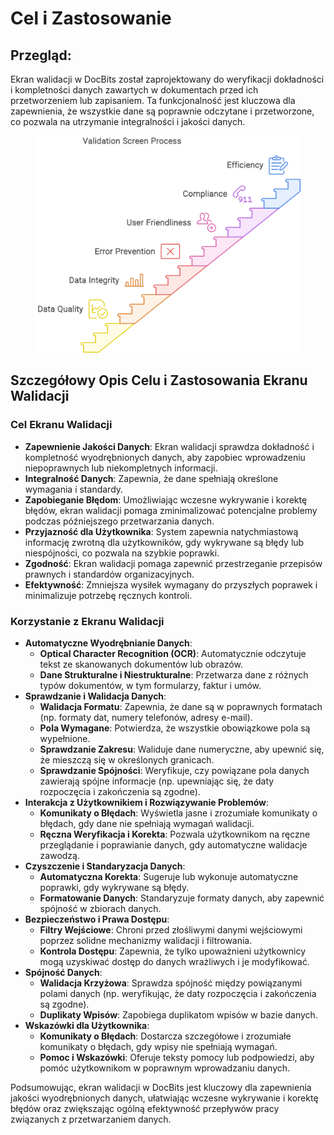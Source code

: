 # Cel i Zastosowanie

## Przegląd:

Ekran walidacji w DocBits został zaprojektowany do weryfikacji dokładności i kompletności danych zawartych w dokumentach przed ich przetworzeniem lub zapisaniem. Ta funkcjonalność jest kluczowa dla zapewnienia, że wszystkie dane są poprawnie odczytane i przetworzone, co pozwala na utrzymanie integralności i jakości danych.

<figure><img src="../.gitbook/assets/purpose-and-use1.svg" alt=""><figcaption></figcaption></figure>

## Szczegółowy Opis Celu i Zastosowania Ekranu Walidacji

### Cel Ekranu Walidacji

* **Zapewnienie Jakości Danych**: Ekran walidacji sprawdza dokładność i kompletność wyodrębnionych danych, aby zapobiec wprowadzeniu niepoprawnych lub niekompletnych informacji.
* **Integralność Danych**: Zapewnia, że dane spełniają określone wymagania i standardy.
* **Zapobieganie Błędom**: Umożliwiając wczesne wykrywanie i korektę błędów, ekran walidacji pomaga zminimalizować potencjalne problemy podczas późniejszego przetwarzania danych.
* **Przyjazność dla Użytkownika**: System zapewnia natychmiastową informację zwrotną dla użytkowników, gdy wykrywane są błędy lub niespójności, co pozwala na szybkie poprawki.
* **Zgodność**: Ekran walidacji pomaga zapewnić przestrzeganie przepisów prawnych i standardów organizacyjnych.
* **Efektywność**: Zmniejsza wysiłek wymagany do przyszłych poprawek i minimalizuje potrzebę ręcznych kontroli.

### Korzystanie z Ekranu Walidacji

* **Automatyczne Wyodrębnianie Danych**:
  * **Optical Character Recognition (OCR)**: Automatycznie odczytuje tekst ze skanowanych dokumentów lub obrazów.
  * **Dane Strukturalne i Niestrukturalne**: Przetwarza dane z różnych typów dokumentów, w tym formularzy, faktur i umów.
* **Sprawdzanie i Walidacja Danych**:
  * **Walidacja Formatu**: Zapewnia, że dane są w poprawnych formatach (np. formaty dat, numery telefonów, adresy e-mail).
  * **Pola Wymagane**: Potwierdza, że wszystkie obowiązkowe pola są wypełnione.
  * **Sprawdzanie Zakresu**: Waliduje dane numeryczne, aby upewnić się, że mieszczą się w określonych granicach.
  * **Sprawdzanie Spójności**: Weryfikuje, czy powiązane pola danych zawierają spójne informacje (np. upewniając się, że daty rozpoczęcia i zakończenia są zgodne).
* **Interakcja z Użytkownikiem i Rozwiązywanie Problemów**:
  * **Komunikaty o Błędach**: Wyświetla jasne i zrozumiałe komunikaty o błędach, gdy dane nie spełniają wymagań walidacji.
  * **Ręczna Weryfikacja i Korekta**: Pozwala użytkownikom na ręczne przeglądanie i poprawianie danych, gdy automatyczne walidacje zawodzą.
* **Czyszczenie i Standaryzacja Danych**:
  * **Automatyczna Korekta**: Sugeruje lub wykonuje automatyczne poprawki, gdy wykrywane są błędy.
  * **Formatowanie Danych**: Standaryzuje formaty danych, aby zapewnić spójność w zbiorach danych.
* **Bezpieczeństwo i Prawa Dostępu**:
  * **Filtry Wejściowe**: Chroni przed złośliwymi danymi wejściowymi poprzez solidne mechanizmy walidacji i filtrowania.
  * **Kontrola Dostępu**: Zapewnia, że tylko upoważnieni użytkownicy mogą uzyskiwać dostęp do danych wrażliwych i je modyfikować.
* **Spójność Danych**:
  * **Walidacja Krzyżowa**: Sprawdza spójność między powiązanymi polami danych (np. weryfikując, że daty rozpoczęcia i zakończenia są zgodne).
  * **Duplikaty Wpisów**: Zapobiega duplikatom wpisów w bazie danych.
* **Wskazówki dla Użytkownika**:
  * **Komunikaty o Błędach**: Dostarcza szczegółowe i zrozumiałe komunikaty o błędach, gdy wpisy nie spełniają wymagań.
  * **Pomoc i Wskazówki**: Oferuje teksty pomocy lub podpowiedzi, aby pomóc użytkownikom w poprawnym wprowadzaniu danych.

Podsumowując, ekran walidacji w DocBits jest kluczowy dla zapewnienia jakości wyodrębnionych danych, ułatwiając wczesne wykrywanie i korektę błędów oraz zwiększając ogólną efektywność przepływów pracy związanych z przetwarzaniem danych.
